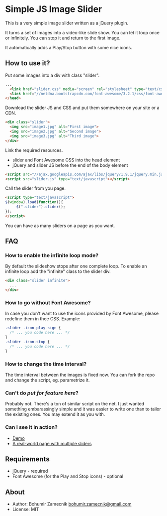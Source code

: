 Simple JS Image Slider
======================

This is a very simple image slider written as a jQuery plugin.

It turns a set of images into a video-like slide show. You can let it loop once or infinitely. You can stop it and return to the first image.

It automatically adds a Play/Stop button with some nice icons.

How to use it?
--------------

Put some images into a div with class "slider".

```html
...
  <link href="slider.css" media="screen" rel="stylesheet" type="text/css" />
  <link href="//netdna.bootstrapcdn.com/font-awesome/3.2.1/css/font-awesome.css" rel="stylesheet" type="text/css">
</head>
```

Download the slider JS and CSS and put them somewhere on your site or a CDN.

```html
<div class="slider">
  <img src="image1.jpg" alt="First image">
  <img src="image2.jpg" alt="Second image">
  <img src="image3.jpg" alt="Third image">
</div>
```

Link the required resources.

- slider and Font Awesome CSS into the head element
- jQuery and slider JS before the end of the body element


```html
<script src="//ajax.googleapis.com/ajax/libs/jquery/1.9.1/jquery.min.js"></script>
<script src="slider.js" type="text/javascript"></script>
```

Call the slider from you page.

```html
<script type="text/javascript">
$(window).load(function(){
	 $(".slider").slider();
});
</script>
```

You can have as many sliders on a page as you want.

FAQ
---

### How to enable the infinite loop mode?

By default the slideshow stops after one complete loop. To enable an infinite loop add the "infinite" class to the slider div.

```html
<div class="slider infinite">
  ...
</div>
```

### How to go without Font Awesome?

In case you don't want to use the icons provided by Font Awesome, please redefine them in thee CSS. Example:

```css
.slider .icon-play-sign {
  /* ... you code here ... */
}
.slider .icon-stop {
  /* ... you code here ... */
}
```

### How to change the time interval?

The time interval between the images is fixed now. You can fork the repo and change the script, eg. parametrize it.

### Can't do _put for feature here_?

Probably not. There's a ton of similar script on the net. I just wanted something embarassingly simple and it was easier to write one than to tailor the existing ones. You may extend it as you with.

### Can I see it in action?

- [Demo](http://bzamecnik.github.io/simple-js-image-slider/)
- [A real-world page with multiple sliders](http://harmoneye.tumblr.com/post/56697720142/scale-based-pitch-class-circle)

Requirements
------------
- jQuery - required
- Font Awesome (for the Play and Stop icons) - optional

About
-----

- Author: Bohumir Zamecnik <bohumir.zamecnik@gmail.com>
- License: MIT
